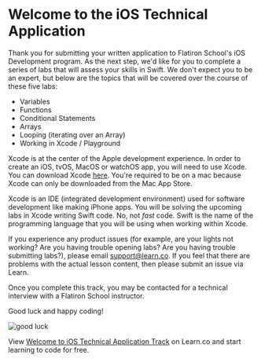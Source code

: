 # Welcome to the iOS Technical Application 

Thank you for submitting your written application to Flatiron School's iOS Development program. As the next step, we'd like for you to complete a series of labs that will assess your skills in Swift. We don't expect you to be an expert, but below are the topics that will be covered over the course of these five labs:
* Variables
* Functions
* Conditional Statements
* Arrays
* Looping (iterating over an Array)
* Working in Xcode / Playground

Xcode is at the center of the Apple development experience. In order to create an iOS, tvOS, MacOS or watchOS app, you will need to use Xcode. You can download Xcode [here](https://itunes.apple.com/us/app/xcode/id497799835?ls=1&mt=12). You're required to be on a mac because Xcode can only be downloaded from the Mac App Store.

Xcode is an IDE (integrated development environment) used for software development like making iPhone apps. You will be solving the upcoming labs in Xcode writing Swift code. No, not *fast* code. Swift is the name of the programming language that you will be using when working within Xcode.


If you experience any product issues (for example, are your lights not working? Are you having trouble opening labs? Are you having trouble submitting labs?), please email support@learn.co. If you feel that there are problems with the actual lesson content, then please submit an issue via Learn.

Once you complete this track, you may be contacted for a technical interview with a Flatiron School instructor.

Good luck and happy coding!

![good luck](https://media.giphy.com/media/IUjaKjjPPbGaQ/giphy.gif)

<p class='util--hide'>View <a href='https://learn.co/lessons/welcome-to-ios-technical-application-track'>Welcome to iOS Technical Application Track</a> on Learn.co and start learning to code for free.</p>
